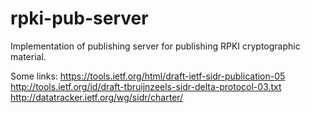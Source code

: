# rpki-pub-server

Implementation of publishing server for publishing RPKI cryptographic material.

Some links:
https://tools.ietf.org/html/draft-ietf-sidr-publication-05
http://tools.ietf.org/id/draft-tbruijnzeels-sidr-delta-protocol-03.txt
http://datatracker.ietf.org/wg/sidr/charter/
